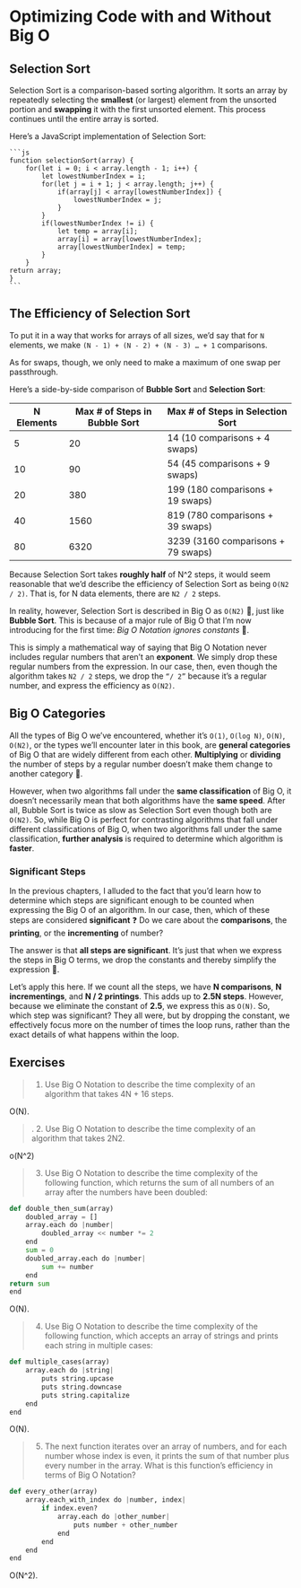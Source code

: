 # Optimizing Code with and Without Big O

## Selection Sort

Selection Sort is a comparison-based sorting algorithm. It sorts an array by repeatedly selecting the **smallest** (or largest) element from the unsorted portion and **swapping** it with the first unsorted element. This process continues until the entire array is sorted.

Here’s a JavaScript implementation of Selection Sort:

    ```js
    function selectionSort(array) {
        for(let i = 0; i < array.length - 1; i++) {
            let lowestNumberIndex = i;
            for(let j = i + 1; j < array.length; j++) {
                if(array[j] < array[lowestNumberIndex]) {
                    lowestNumberIndex = j;
                }
            }
            if(lowestNumberIndex != i) {
                let temp = array[i];
                array[i] = array[lowestNumberIndex];
                array[lowestNumberIndex] = temp;
            }
        }
    return array;
    }
    ```

## The Efficiency of Selection Sort

To put it in a way that works for arrays of all sizes, we’d say that for `N` elements, we make `(N - 1) + (N - 2) + (N - 3) … + 1` comparisons.

As for swaps, though, we only need to make a maximum of one swap per passthrough.

Here’s a side-by-side comparison of **Bubble Sort** and **Selection Sort**:

| N Elements | Max # of Steps in Bubble Sort | Max # of Steps in Selection Sort   |
| ---------- | ----------------------------- | ---------------------------------- |
| 5          | 20                            | 14 (10 comparisons + 4 swaps)      |
| 10         | 90                            | 54 (45 comparisons + 9 swaps)      |
| 20         | 380                           | 199 (180 comparisons + 19 swaps)   |
| 40         | 1560                          | 819 (780 comparisons + 39 swaps)   |
| 80         | 6320                          | 3239 (3160 comparisons + 79 swaps) |

Because Selection Sort takes **roughly half** of N^2 steps, it would seem reasonable that we’d describe the efficiency of Selection Sort as being `O(N2 / 2)`. That is, for N data elements, there are `N2 / 2` steps.

In reality, however, Selection Sort is described in Big O as `O(N2)` 🤒, just like **Bubble Sort**. This is because of a major rule of Big O that I’m now introducing for the first time: *Big O Notation ignores constants* 📌.

This is simply a mathematical way of saying that Big O Notation never includes regular numbers that aren’t an **exponent**. We simply drop these regular numbers from the expression. In our case, then, even though the algorithm takes `N2 / 2` steps, we drop the `“/ 2”` because it’s a regular number, and express the efficiency as `O(N2)`.

## Big O Categories

All the types of Big O we’ve encountered, whether it’s `O(1)`, `O(log N)`, `O(N)`, `O(N2)`, or the types we’ll encounter later in this book, are **general categories** of Big O that are widely different from each other. **Multiplying** or **dividing** the number of steps by a regular number doesn’t make them change to another category 💁.

However, when two algorithms fall under the **same classification** of Big O, it doesn’t necessarily mean that both algorithms have the **same speed**. After all, Bubble Sort is twice as slow as Selection Sort even though both are `O(N2)`. So, while Big O is perfect for contrasting algorithms that fall under different classifications of Big O, when two algorithms fall under the same classification, **further analysis** is required to determine which algorithm is **faster**.

### Significant Steps

In the previous chapters, I alluded to the fact that you’d learn how to determine which steps are significant enough to be counted when expressing the Big O of an algorithm. In our case, then, which of these steps are considered **significant** ❓ Do we care about the **comparisons**, the **printing**, or the **incrementing** of number?

The answer is that **all steps are significant**. It’s just that when we express the steps in Big O terms, we drop the constants and thereby simplify the expression 💁.

Let’s apply this here. If we count all the steps, we have **N comparisons**, **N incrementings**, and **N / 2 printings**. This adds up to **2.5N steps**. However, because we eliminate the constant of **2.5**, we express this as `O(N)`. So, which step was significant? They all were, but by dropping the constant, we effectively focus more on the number of times the loop runs, rather than the exact details of what happens within the loop.

## Exercises

> 1. Use Big O Notation to describe the time complexity of an algorithm that takes 4N + 16 steps.

O(N).

>. 2. Use Big O Notation to describe the time complexity of an algorithm that takes 2N2.

o(N^2)

> 3. Use Big O Notation to describe the time complexity of the following function, which returns the sum of all numbers of an array after the numbers have been doubled:

```py
def double_then_sum(array)
    doubled_array = []
    array.each do |number|
        doubled_array << number *= 2
    end
    sum = 0
    doubled_array.each do |number|
        sum += number
    end
return sum
end
```

O(N).


> 4. Use Big O Notation to describe the time complexity of the following function, which accepts an array of strings and prints each string in multiple cases:

```py
def multiple_cases(array)
    array.each do |string|
        puts string.upcase
        puts string.downcase
        puts string.capitalize
    end
end
```

O(N).

> 5. The next function iterates over an array of numbers, and for each number whose index is even, it prints the sum of that number plus every number in the array. What is this function’s efficiency in terms of Big O Notation?

```py
def every_other(array)
    array.each_with_index do |number, index|
        if index.even?
            array.each do |other_number|
                puts number + other_number
            end
        end
    end
end
```

O(N^2).
